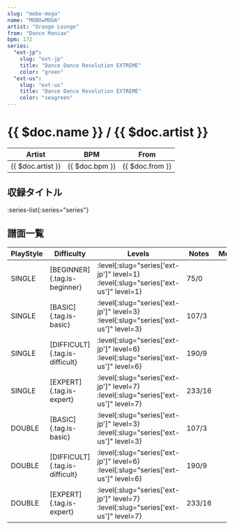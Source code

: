 ```yaml
---
slug: "mobo-moga"
name: "MOBO★MOGA"
artist: "Orange Lounge"
from: "Dance Maniax"
bpm: 172
series:
  "ext-jp":
    slug: "ext-jp"
    title: "Dance Dance Revolution EXTREME"
    color: "green"
  "ext-us":
    slug: "ext-us"
    title: "Dance Dance Revolution EXTREME"
    color: "seagreen"
---
```


# {{ $doc.name }} / {{ $doc.artist }}

|Artist|BPM|From|
|------|---|----|
|{{ $doc.artist }}|{{ $doc.bpm }}|{{ $doc.from }}|

## 収録タイトル

:series-list{:series="series"}

## 譜面一覧

|PlayStyle|Difficulty|Levels|Notes|Movie|
|---------|----------|------|-----|-----|
|SINGLE|[BEGINNER]{.tag.is-beginner}|:level{:slug="series['ext-jp']" level=1} :level{:slug="series['ext-us']" level=1}|75/0||
|SINGLE|[BASIC]{.tag.is-basic}|:level{:slug="series['ext-jp']" level=3} :level{:slug="series['ext-us']" level=3}|107/3||
|SINGLE|[DIFFICULT]{.tag.is-difficult}|:level{:slug="series['ext-jp']" level=6} :level{:slug="series['ext-us']" level=6}|190/9||
|SINGLE|[EXPERT]{.tag.is-expert}|:level{:slug="series['ext-jp']" level=7} :level{:slug="series['ext-us']" level=7}|233/16||
|DOUBLE|[BASIC]{.tag.is-basic}|:level{:slug="series['ext-jp']" level=3} :level{:slug="series['ext-us']" level=3}|107/3||
|DOUBLE|[DIFFICULT]{.tag.is-difficult}|:level{:slug="series['ext-jp']" level=6} :level{:slug="series['ext-us']" level=6}|190/9||
|DOUBLE|[EXPERT]{.tag.is-expert}|:level{:slug="series['ext-jp']" level=7} :level{:slug="series['ext-us']" level=7}|233/16||
